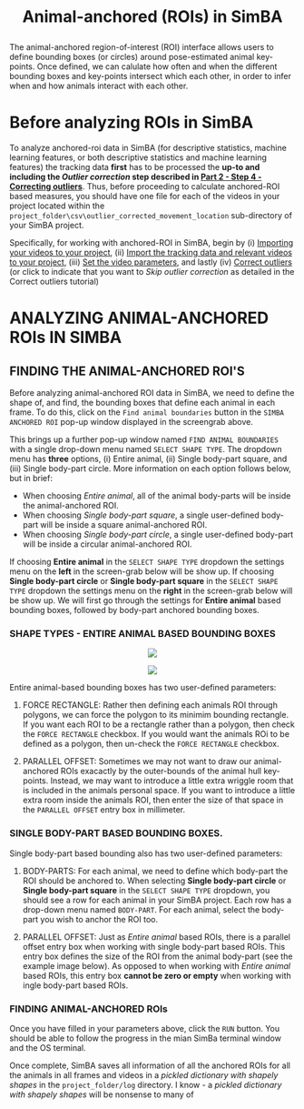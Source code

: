 # <p align="center"> Animal-anchored (ROIs) in SimBA </p>

The animal-anchored region-of-interest (ROI) interface allows users to define bounding boxes (or circles) around pose-estimated animal key-points. Once defined, we can calulate how often and when the different bounding boxes and key-points intersect which each other, in order to infer when and how animals interact with each other. 

# Before analyzing ROIs in SimBA

To analyze anchored-roi data in SimBA (for descriptive statistics, machine learning features, or both descriptive statistics and 
machine learning features) the tracking data **first** has to be processed the **up-to and including the 
*Outlier correction* step described in [Part 2 - Step 4 - Correcting outliers](https://github.com/sgoldenlab/simba/blob/master/docs/Scenario1.md#step-4-outlier-correction)**. 
Thus, before proceeding to calculate anchored-ROI based measures, you should have one file for each of the videos in your 
project located within the `project_folder\csv\outlier_corrected_movement_location` sub-directory of your SimBA project.

Specifically, for working with anchored-ROI in SimBA, begin by 
(i) [Importing your videos to your project](https://github.com/sgoldenlab/simba/blob/master/docs/Scenario1.md#step-2-import-videos-into-project-folder), 
(ii) [Import the tracking data and relevant videos to your project](https://github.com/sgoldenlab/simba/blob/master/docs/Scenario1.md#step-3-import-dlc-tracking-data), 
(iii) [Set the video parameters](https://github.com/sgoldenlab/simba/blob/master/docs/Scenario1.md#step-3-set-video-parameters), 
and lastly (iv) [Correct outliers](https://github.com/sgoldenlab/simba/blob/master/docs/Scenario1.md#step-4-outlier-correction) (or click to indicate that you want to *Skip outlier correction* as detailed in the Correct outliers tutorial)


# ANALYZING ANIMAL-ANCHORED ROIs IN SIMBA

## FINDING THE ANIMAL-ANCHORED ROI'S

Before analyzing animal-anchored ROI data in SimBA, we need to define the shape of, and find, the bounding boxes that define each animal in each frame. To do this, click on the `Find animal boundaries` button in the `SIMBA ANCHORED ROI` pop-up window displayed in the screengrab above. 

This brings up a further pop-up window named `FIND ANIMAL BOUNDARIES` with a single drop-down menu named `SELECT SHAPE TYPE`. The dropdown menu has **three** options, (i) Entire animal, (ii) Single body-part square, and (iii) Single body-part circle. More information on each option follows below, but in brief: 
  
  * When choosing  *Entire animal*, all of the animal body-parts will be inside the animal-anchored ROI.
  * When choosing *Single body-part square*, a single user-defined body-part will be inside a square animal-anchored ROI.  
  * When choosing *Single body-part circle*, a single user-defined body-part will be inside a circular animal-anchored ROI. 

If choosing **Entire animal** in the `SELECT SHAPE TYPE` dropdown the settings menu on the **left** in the screen-grab below will be show up. If choosing **Single body-part circle** or **Single body-part square**  in the `SELECT SHAPE TYPE` dropdown the settings menu on the **right** in the screen-grab below will be show up. We will first go through the settings for **Entire animal** based bounding boxes, followed by body-part anchored bounding boxes. 

### SHAPE TYPES - ENTIRE ANIMAL BASED BOUNDING BOXES

<p align="center">
<img src="https://github.com/sgoldenlab/simba/blob/master/images/bounding_boxes_example_2.png" />
</p>  

<p align="center">
<img src="https://github.com/sgoldenlab/simba/blob/master/images/bounding_boxes_example_1.png" />
</p>  


Entire animal-based bounding boxes has two user-defined parameters:

1. FORCE RECTANGLE: Rather then defining each animals ROI through polygons, we can force the polygon to its minimim bounding rectangle. If you want each ROI to be a rectangle rather than a polygon, then check the `FORCE RECTANGLE` checkbox. If you would want the animals ROi to be defined as a polygon, then un-check the `FORCE RECTANGLE` checkbox. 

2. PARALLEL OFFSET: Sometimes we may not want to draw our animal-anchored ROIs exacactly by the outer-bounds of the animal hull key-points. Instead, we may want to introduce a little extra wriggle room that is included in the animals personal space. If you want to introduce a little extra room inside the animals ROI, then enter the size of that space in the `PARALLEL OFFSET` entry box in millimeter. 

### SINGLE BODY-PART BASED BOUNDING BOXES.

Single body-part based bounding also has two user-defined parameters:

1. BODY-PARTS: For each animal, we need to define which body-part the ROI should be anchored to. When selecting **Single body-part circle** or **Single body-part square** in the `SELECT SHAPE TYPE` dropdown, you should see a row for each animal in your SimBA project. Each row has a drop-down menu named `BODY-PART`. For each animal, select the body-part you wish to anchor the ROI too.  

2. PARALLEL OFFSET: Just as *Entire animal* based ROIs, there is a parallel offset entry box when working with single body-part based ROIs. This entry box defines the size of the ROI from the animal body-part (see the example image below). As opposed to when working with *Entire animal* based ROIs, this entry box **cannot be zero or empty** when working with ingle body-part based ROIs. 

### FINDING ANIMAL-ANCHORED ROIs

Once you have filled in your parameters above, click the `RUN` button. You should be able to follow the progress in the mian SimBa terminal window and the OS terminal. 

Once complete, SimBA saves all information of all the anchored ROIs for all the animals in all frames and videos in a *pickled dictionary with shapely shapes* in the `project_folder/log` directory. I know - a *pickled dictionary with shapely shapes* will be nonsense to many of 



